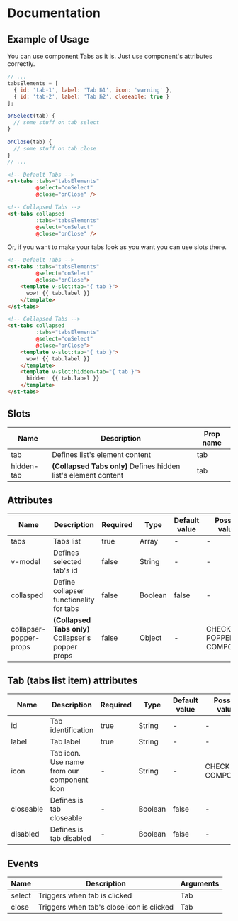 # Documentation

## Example of Usage

You can use component Tabs as it is. Just use component's attributes correctly.

```javascript
// ...
tabsElements = [
  { id: 'tab-1', label: 'Tab №1', icon: 'warning' },
  { id: 'tab-2', label: 'Tab №2', closeable: true }
];

onSelect(tab) {
  // some stuff on tab select
}

onClose(tab) {
  // some stuff on tab close
}
// ...
```

```html
<!-- Default Tabs -->
<st-tabs :tabs="tabsElements"
         @select="onSelect"
         @close="onClose" />

<!-- Collapsed Tabs -->
<st-tabs collapsed
         :tabs="tabsElements"
         @select="onSelect"
         @close="onClose" />
```

Or, if you want to make your tabs look as you want you can use slots there.

```html
<!-- Default Tabs -->
<st-tabs :tabs="tabsElements"
         @select="onSelect"
         @close="onClose">
    <template v-slot:tab="{ tab }">
      wow! {{ tab.label }}
    </template>
</st-tabs>

<!-- Collapsed Tabs -->
<st-tabs collapsed
         :tabs="tabsElements"
         @select="onSelect"
         @close="onClose">
    <template v-slot:tab="{ tab }">
      wow! {{ tab.label }}
    </template>
    <template v-slot:hidden-tab="{ tab }">
      hidden! {{ tab.label }}
    </template>
</st-tabs>
```

## Slots

| Name | Description | Prop name |
| --- | --- | --- |
| tab | Defines list's element content | tab |
| hidden-tab | **(Collapsed Tabs only)** Defines hidden list's element content | tab |

## Attributes

| Name | Description | Required | Type | Default value | Possible values |
| --- | --- | --- | --- | --- | --- |
| tabs | Tabs list | true | Array | - | - |
| v-model | Defines selected tab's id | false | String | - | - |
| collasped | Define collapser functionality for tabs | false | Boolean | false | - |
| collapser-popper-props | **(Collapsed Tabs only)** Collapser's popper props | false | Object | - | CHECK POPPER COMPONENT |

## Tab (tabs list item) attributes

| Name | Description | Required | Type | Default value | Possible values |
| --- | --- | --- | --- | --- | --- |
| id | Tab identification | true | String | - | - |
| label | Tab label | true | String | - | - |
| icon | Tab icon. Use name from our component Icon | - | String | - | CHECK ICON COMPONENT |
| closeable | Defines is tab closeable | - | Boolean | false | - |
| disabled | Defines is tab disabled | - | Boolean | false | - |

## Events

| Name | Description | Arguments |
| --- | --- | --- |
| select | Triggers when tab is clicked | Tab |
| close | Triggers when tab's close icon is clicked | Tab |
